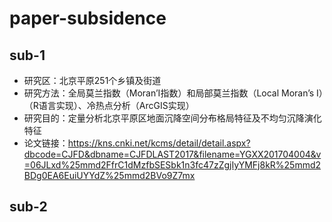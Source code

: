 # paper-subsidence
## sub-1
* 研究区：北京平原251个乡镇及街道
* 研究方法：全局莫兰指数（Moran’I指数）和局部莫兰指数（Local Moran’s I）（R语言实现）、冷热点分析（ArcGIS实现）
* 研究目的：定量分析北京平原区地面沉降空间分布格局特征及不均匀沉降演化特征
* 论文链接：https://kns.cnki.net/kcms/detail/detail.aspx?dbcode=CJFD&dbname=CJFDLAST2017&filename=YGXX201704004&v=06JLxd%25mmd2FfrC1dMzfbSESbk1n3fc47zZgjIyYMFj8kR%25mmd2BDg0EA6EuiUYYdZ%25mmd2BVo9Z7mx

## sub-2
